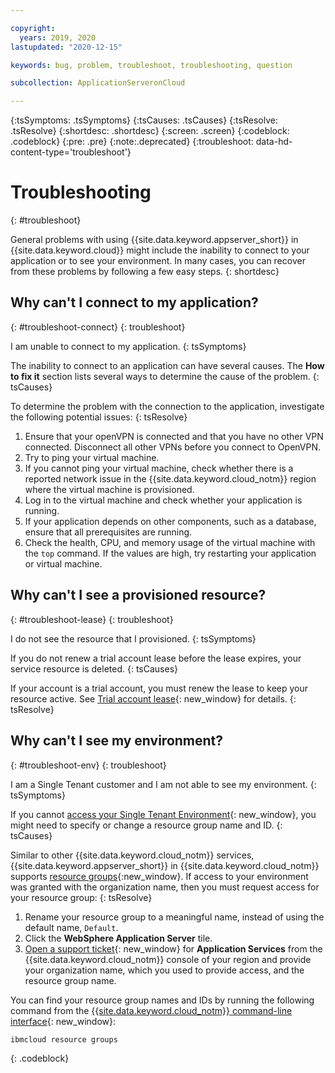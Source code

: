 ```yaml
---

copyright:
  years: 2019, 2020
lastupdated: "2020-12-15"

keywords: bug, problem, troubleshoot, troubleshooting, question

subcollection: ApplicationServeronCloud

---
```


{:tsSymptoms: .tsSymptoms}
{:tsCauses: .tsCauses}
{:tsResolve: .tsResolve}
{:shortdesc: .shortdesc}
{:screen: .screen}
{:codeblock: .codeblock}
{:pre: .pre}
{:note:.deprecated}
{:troubleshoot: data-hd-content-type='troubleshoot'}

# Troubleshooting
{: #troubleshoot}

General problems with using {{site.data.keyword.appserver_short}} in {{site.data.keyword.cloud}} might include the inability to connect to your application or to see your environment. In many cases, you can recover from these problems by following a few easy steps.
{: shortdesc}
<!-- where the first xxx is the long name of your service and the following xxx are pulled from your popular troubleshooting topics -->

## Why can't I connect to my application?
{: #troubleshoot-connect}
{: troubleshoot}

I am unable to connect to my application.
{: tsSymptoms}

The inability to connect to an application can have several causes. The **How to fix it** section lists several ways to determine the cause of the problem.
{: tsCauses}

To determine the problem with the connection to the application, investigate the following potential issues:
{: tsResolve}
1. Ensure that your openVPN is connected and that you have no other VPN connected. Disconnect all other VPNs before you connect to OpenVPN.
2. Try to ping your virtual machine.
3. If you cannot ping your virtual machine, check whether there is a reported network issue in the {{site.data.keyword.cloud_notm}} region where the virtual machine is provisioned.
4. Log in to the virtual machine and check whether your application is running.
5. If your application depends on other components, such as a database, ensure that all prerequisites are running.
6. Check the health, CPU, and memory usage of the virtual machine with the `top` command. If the values are high, try restarting your application or virtual machine.


## Why can't I see a provisioned resource?
{: #troubleshoot-lease}
{: troubleshoot}

I do not see the resource that I provisioned.
{: tsSymptoms}

If you do not renew a trial account lease before the lease expires, your service resource is deleted.
{: tsCauses}

If your account is a trial account, you must renew the lease to keep your resource active. See [Trial account lease](/docs/ApplicationServeronCloud?topic=ApplicationServeronCloud-getting-started#triallease){: new_window} for details.
{: tsResolve}

## Why can't I see my environment?
{: #troubleshoot-env}
{: troubleshoot}

I am a Single Tenant customer and I am not able to see my environment.
{: tsSymptoms}

If you cannot [access your Single Tenant Environment](/docs/ApplicationServeronCloud?topic=ApplicationServeronCloud-singleTenantEnvironment#singleTenantEnvironment){: new_window}, you might need to specify or change a resource group name and ID.
{: tsCauses}

Similar to other {{site.data.keyword.cloud_notm}} services, {{site.data.keyword.appserver_short}} in {{site.data.keyword.cloud_notm}} supports [resource groups](/docs/account?topic=account-rgs){:new_window}. If access to your environment was granted with the organization name, then you must request access for your resource group:
{: tsResolve}
1. Rename your resource group to a meaningful name, instead of using the default name, `Default`.
2. Click the **WebSphere Application Server** tile.
3. [Open a support ticket](/docs/ApplicationServeronCloud?topic=ApplicationServeronCloud-reporting_issues#reporting_issues){: new_window} for **Application Services** from the {{site.data.keyword.cloud_notm}} console of your region and provide your organization name, which you used to provide access, and the resource group name.

  You can find your resource group names and IDs by running the following command from the [{{site.data.keyword.cloud_notm}} command-line interface](/docs/cli?topic=cli-install-ibmcloud-cli){: new_window}:

  ```
  ibmcloud resource groups
  ```
  {: .codeblock}  
